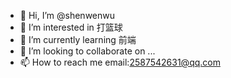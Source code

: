 - 👋 Hi, I’m @shenwenwu
- 👀 I’m interested in 打篮球
- 🌱 I’m currently learning 前端
- 💞️ I’m looking to collaborate on ...
- 📫 How to reach me email:2587542631@qq.com

<!---
shenwenwu/shenwenwu is a ✨ special ✨ repository because its `README.md` (this file) appears on your GitHub profile.
You can click the Preview link to take a look at your changes.
--->
